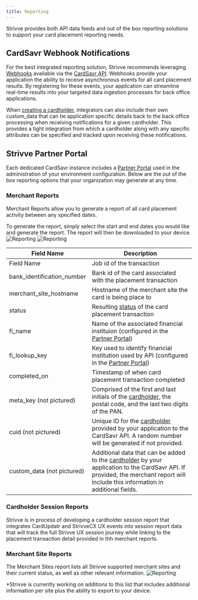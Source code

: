 ```yaml
---
title: Reporting
---
```


Strivve provides both API data feeds and out of the box reporting solutions to support your card placement reporting needs.  

## CardSavr Webhook Notifications
For the best integrated reporting solution, Strivve recommends leveraging [Webhooks](https://developers.strivve.com/resources/notifications) available via the [CardSavr API](https://swch.github.io/slate/#introduction).  Webhooks provide your application the ability to receive asynchronous events for all card placement results.  By registering for these events, your application can streamline real-time results into your targeted data ingestion processes for back office applications.

When [creating a cardholder](https://swch.github.io/slate/#create-cardholder), integrators can also include their own custom_data that can tie application specific details back to the back office processing when receiving notifications for a given cardholder.  This provides a tight integration from which a cardholder along with any specific attributes can be specified and tracked upon receiving these notifications.

## Strivve Partner Portal

Each dedicated CardSavr instance includes a [Partner Portal](https://developers.strivve.com/ops-admin/partner-portal) used in the administration of your environment configuration.  Below are the out of the box reporting options that your organization may generate at any time.


### Merchant Reports
Merchant Reports allow you to generate a report of all card placement activity between any specified dates. 

To generate the report, simply select the start and end dates you would like and generate the report. The report will then be downloaded to your device.
![Reporting](/images/merchant_report_1.png ) 
![Reporting](/images/merchant_report_2.png ) 


| Field Name                  | Description                                         
|-----------------------------| ----------------------------------------------------
| Field Name                  | Job id of the transaction                           
| bank_identification_number  | Bank id of the card associated with the placement transaction                                 
| merchant_site_hostname      | Hostname of the merchant site the card is being place to                      
| status                      | Resulting [status](https://swch.github.io/slate/#post-place_card_on_single_site_job-1) of the card placement transaction  
| fi_name                     | Name of the associated financial instituion (configured in the [Partner Portal](https://developers.strivve.com/ops-admin/partner-portal))         
| fi_lookup_key               | Key used to identify financial institution used by API (configured in the [Partner Portal](https://developers.strivve.com/ops-admin/partner-portal))
| completed_on                | Timestamp of when card placement transaction completed
| meta_key (not pictured)     | Comprised of the first and last initials of the [cardholder](https://swch.github.io/slate/#create-cardholder), the postal code, and the last two digits of the PAN.
| cuid (not pictured)         | Unique ID for the [cardholder](https://swch.github.io/slate/#create-cardholder) provided by your application to the CardSavr API.  A random number will be generated if not provided.
| custom_data (not pictured)  | Additional data that can be added to the [cardholder](https://swch.github.io/slate/#create-cardholder) by your application to the CardSavr API.  If provided, the merchant report will include this information in additional fields.


### Cardholder Session Reports
Strivve is in process of developing a cardholder session report that integrates CardUpdatr and StrivveCX UX events into session report data that will track the full Strivve UX session journey while linking to the placement transaction detail provided in thh merchant reports.

### Merchant Site Reports
The Merchant Sites report lists all Strivve supported merchant sites and their current status, as well as other relevant information. 
![Reporting](/images/merchant_site_report_1.png ) 

*Strivve is currently working on additions to this list that includes additional information per site plus the ability to export to your device. 

